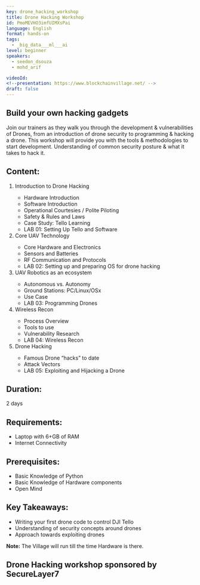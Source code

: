 ```yaml
---
key: drone_hacking_workshop
title: Drone Hacking Workshop
id: PmoMEVHO3imfUIMXsPai
language: English
format: hands-on
tags:
  - _big_data___ml___ai
level: beginner
speakers:
  - seedon_dsouza
  - mohd_arif

videoId: 
<!--presentation: https://www.blockchainvillage.net/ -->
draft: false
---
```

<h2>Build your own hacking gadgets</h2>


Join our trainers as they walk you through the development & vulnerabilities of Drones, from an introduction of drone security to programming & hacking a drone. This workshop will provide you with the tools & methodologies to start development. Understanding of common security posture & what it takes to hack it.
 
<h2>Content:</h2>
<ol>
<li>Introduction to Drone Hacking</li>
    <ul>
    <li>Hardware Introduction</li>
    <li>Software Introduction</li>
    <li>Operational Courtesies / Polite Piloting</li>
    <li>Safety & Rules and Laws</li>
    <li>Case Study: Tello Learning</li>
    <li>LAB 01: Setting Up Tello and Software</li>
    </ul>
<li>Core UAV Technology</li>
    <ul>
    <li>Core Hardware and Electronics</li>
    <li>Sensors and Batteries</li>
    <li>RF Communication and Protocols</li>
    <li>LAB 02: Setting up and preparing OS for drone hacking</li>
    </ul>
<li>UAV Robotics as an ecosystem</li>
    <ul>
    <li>Autonomous vs. Autonomy</li>
    <li>Ground Stations: PC/Linux/OSx</li>
    <li>Use Case</li>
    <li>LAB 03: Programming Drones</li>
    </ul>
<li>Wireless Recon</li>
    <ul>
    <li>Process Overview</li>
    <li>Tools to use</li>
    <li>Vulnerability Research</li>
    <li>LAB 04: Wireless Recon</li>
    </ul>
<li>Drone Hacking</li>
    <ul>
    <li>Famous Drone “hacks” to date</li>
    <li>Attack Vectors</li>
    <li>LAB 05: Exploiting and Hijacking a Drone</li>
    </ul>
</ol>

<h2>Duration:</h2> 2 days
  
 
<h2>Requirements:</h2>
    <ul>
    <li>Laptop with 6+GB of RAM</li>
    <li>Internet Connectivity</li>
    </ul>

<h2>Prerequisites:</h2>
    <ul>
    <li>Basic Knowledge of Python</li>
    <li>Basic Knowledge of Hardware components</li>
    <li>Open Mind</li>
    </ul>

<h2>Key Takeaways:</h2>
    <ul>
    <li>Writing your first drone code to control DJI Tello</li>
    <li>Understanding of security concepts around drones</li>
    <li>Approach towards exploiting drones</li>
    </ul>


<b>Note:</b> The Village will run till the time Hardware is there.

<h2>Drone Hacking workshop sponsored by <b>SecureLayer7</b></h2>

<!--
<a align="center" class="btn primary" target="_blank" rel="noopener" href="https://docs.google.com/forms/d/1d9hdyZVtIsEoPutSPrIy4grqEKHvJOOnpzjNI0m2IFo/edit">Register</a>
-->